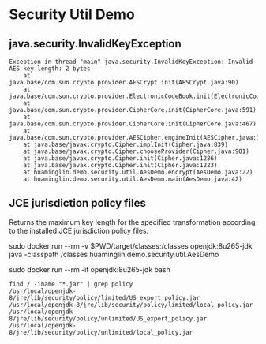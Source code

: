 # Security Util Demo

 ## java.security.InvalidKeyException

```
Exception in thread "main" java.security.InvalidKeyException: Invalid AES key length: 2 bytes
	at java.base/com.sun.crypto.provider.AESCrypt.init(AESCrypt.java:90)
	at java.base/com.sun.crypto.provider.ElectronicCodeBook.init(ElectronicCodeBook.java:97)
	at java.base/com.sun.crypto.provider.CipherCore.init(CipherCore.java:591)
	at java.base/com.sun.crypto.provider.CipherCore.init(CipherCore.java:467)
	at java.base/com.sun.crypto.provider.AESCipher.engineInit(AESCipher.java:313)
	at java.base/javax.crypto.Cipher.implInit(Cipher.java:839)
	at java.base/javax.crypto.Cipher.chooseProvider(Cipher.java:901)
	at java.base/javax.crypto.Cipher.init(Cipher.java:1286)
	at java.base/javax.crypto.Cipher.init(Cipher.java:1223)
	at huaminglin.demo.security.util.AesDemo.encrypt(AesDemo.java:22)
	at huaminglin.demo.security.util.AesDemo.main(AesDemo.java:42)
```

## JCE jurisdiction policy files

Returns the maximum key length for the specified transformation according to the installed JCE jurisdiction policy files. 

sudo docker run --rm -v $PWD/target/classes:/classes openjdk:8u265-jdk java -classpath /classes huaminglin.demo.security.util.AesDemo

sudo docker run --rm -it openjdk:8u265-jdk bash

```
find / -iname "*.jar" | grep policy
/usr/local/openjdk-8/jre/lib/security/policy/limited/US_export_policy.jar
/usr/local/openjdk-8/jre/lib/security/policy/limited/local_policy.jar
/usr/local/openjdk-8/jre/lib/security/policy/unlimited/US_export_policy.jar
/usr/local/openjdk-8/jre/lib/security/policy/unlimited/local_policy.jar
```
